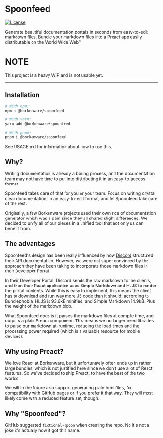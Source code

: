 # Spoonfeed
[![License](https://img.shields.io/github/license/borkenware/spoonfeed.svg?style=flat-square)](https://github.com/borkenware/spoonfeed/blob/mistress/LICENSE)

Generate beautiful documentation portals in seconds from easy-to-edit markdown files. Bundle your markdown files
into a Preact app easily distributable on the World Wide Web:tm:

# NOTE
This project is a heavy WIP and is not usable yet.

--------

## Installation
```zsh
# With npm:
npm i @borkenware/spoonfeed

# With yarn:
yarn add @borkenware/spoonfeed

# With pnpm:
pnpm i @borkenware/spoonfeed
```

See USAGE.md for information about how to use this.

## Why?
Writing documentation is already a boring process, and the documentation team may not have time to put into
distributing it in an easy-to-access format.

Spoonfeed takes care of that for you or your team. Focus on writing crystal clear documentation, in an easy-to-edit
format, and let Spoonfeed take care of the rest.

Originally, a few Borkenware projects used their own rice of documentation generator which was a pain since they
all shared slight differences. We decided to unify all of our pieces in a unified tool that not only us can benefit
from.

## The advantages
Spoonfeed's design has been really influenced by how [Discord](https://discord.com) structured their API documentation.
However, we were not super convinced by the approach they have been taking to incorporate those markdown files in
their Developer Portal.

In their Developer Portal, Discord sends the raw markdown to the clients, and then their React application uses
Simple Markdown and HLJS to render the portal contents. While this is easy to implement, this means the client
has to download and run way more JS code than it should: according to Bundlephobia, HLJS is 93.6kB minified, and
Simple Markdown 14.9kB. Plus the weight of the markdown blob.

What Spoonfeed does is it parses the markdown files at compile time, and outputs a plain Preact component. This means
we no longer need libraries to parse our markdown at-runtime, reducing the load times and the processing power required
(which is a valuable resource for mobile devices).

## Why using Preact?
We love React at Borkenware, but it unfortunately often ends up in rather large bundles, which is not justified here
since we don't use a lot of React features. So we've decided to ship Preact, to have the best of the two worlds.

We will in the future also support generating plain html files, for compatibility with GitHub pages or if you prefer
it that way. They will most likely come with a reduced feature set, though.

## Why "Spoonfeed"?
GitHub suggested `fictional-spoon` when creating the repo. No it's not a joke it's actually how it got this name.
